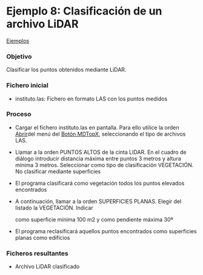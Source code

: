 # Ejemplo 8: Clasificación de un archivo LiDAR

[Ejemplos](/mdtopx/ejemplos/)

### Objetivo

Clasificar los puntos obtenidos mediante LiDAR.

### Fichero inicial

* instituto.las: Fichero en formato LAS con los puntos medidos

### Proceso

* Cargar el fichero instituto.las en pantalla. Para ello utilice la orden [Abrir](../operaciones-con-archivos/abrir-archivo.md)del menú del [Botón MDTopX](../introduccion/boton-de-mdtopx.md), seleccionando el tipo de archivos LAS.
* Llamar a la orden PUNTOS ALTOS de la cinta LIDAR. En el cuadro de diálogo introducir distancia máxima entre puntos 3 metros y altura mínima 3 metros. Seleccionar como tipo de clasificación VEGETACIÓN. No clasificar mediante superficies
* El programa clasificará como vegetación todos los puntos elevados encontrados
*   A continuación, llamar a la orden SUPERFICIES PLANAS. Elegir del listado la VEGETACIÓN. Indicar 

    como superficie mínima 100 m2 y como pendiente máxima 30º
* El programa reclasificará aquellos puntos encontrados como superficies planas como edificios

### Ficheros resultantes

* Archivo LiDAR clasificado

